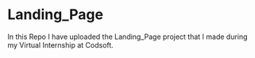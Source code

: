 # Landing_Page
In this Repo I have uploaded the Landing_Page project that I made during my Virtual Internship at Codsoft.
